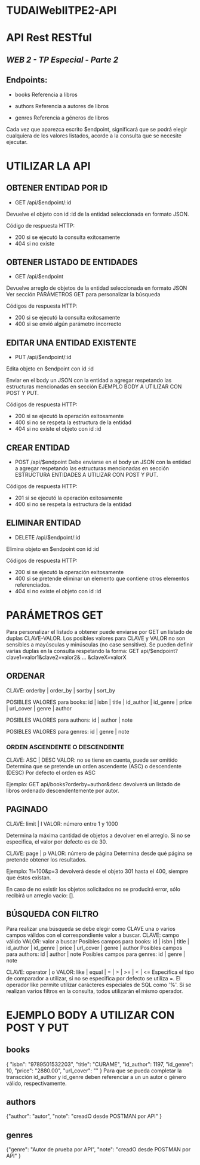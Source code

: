 # TUDAIWebIITPE2-API
# API Rest RESTful
## _WEB 2 - TP Especial - Parte 2_

## Endpoints:
- books
Referencia a libros

- authors
Referencia a autores de libros

- genres
Referencia a géneros de libros

Cada vez que aparezca escrito $endpoint, significará que se podrá elegir cualquiera de los valores listados, acorde a la consulta que se necesite ejecutar.

# UTILIZAR LA API
## OBTENER ENTIDAD POR ID
- GET /api/$endpoint/:id

Devuelve el objeto con id :id de la entidad seleccionada en formato JSON.

Código de respuesta HTTP:
- 200 si se ejecutó la consulta exitosamente
- 404 si no existe

## OBTENER LISTADO DE ENTIDADES
- GET /api/$endpoint

Devuelve arreglo de objetos de la entidad seleccionada en formato JSON
Ver sección PARÁMETROS GET para personalizar la búsqueda

Códigos de respuesta HTTP:
- 200 si se ejecutó la consulta exitosamente
- 400 si se envió algún parámetro incorrecto

## EDITAR UNA ENTIDAD EXISTENTE
- PUT /api/$endpoint/:id

Edita objeto en $endpoint con id :id

Enviar en el body un JSON con la entidad a agregar respetando las estructuras mencionadas en sección EJEMPLO BODY A UTILIZAR CON POST Y PUT.

Códigos de respuesta HTTP:
- 200 si se ejecutó la operación exitosamente
- 400 si no se respeta la estructura de la entidad
- 404 si no existe el objeto con id :id

## CREAR ENTIDAD
- POST /api/$endpoint
Debe enviarse en el body un JSON con la entidad a agregar respetando las estructuras mencionadas en sección ESTRUCTURA ENTIDADES A UTILIZAR CON POST Y PUT.

Códigos de respuesta HTTP:
- 201 si se ejecutó la operación exitosamente
- 400 si no se respeta la estructura de la entidad

## ELIMINAR ENTIDAD
- DELETE /api/$endpoint/:id

Elimina objeto en $endpoint con id :id

Códigos de respuesta HTTP:
- 200 si se ejecutó la operación exitosamente
- 400 si se pretende eliminar un elemento que contiene otros elementos referenciados.
- 404 si no existe el objeto con id :id

# PARÁMETROS GET
Para personalizar el listado a obtener puede enviarse por GET un listado de duplas CLAVE-VALOR.
Los posibles valores para CLAVE y VALOR no son sensibles a mayúsculas y minúsculas (no case sensitive).
Se pueden definir varias duplas en la consulta respetando la forma:
GET api/$endpoint?clave1=valor1&clave2=valor2& ... &claveX=valorX

## ORDENAR
CLAVE: orderby | order_by | sortby | sort_by

POSIBLES VALORES para books:
id | isbn | title | id_author | id_genre | price | url_cover | genre | author 

POSIBLES VALORES para authors:
id | author | note

POSIBLES VALORES para genres:
id | genre | note

### ORDEN ASCENDENTE O DESCENDENTE
CLAVE: ASC | DESC
VALOR: no se tiene en cuenta, puede ser omitido
Determina que se pretende un orden ascendente (ASC) o descendente (DESC)
Por defecto el orden es ASC

Ejemplo: 
GET api/books?orderby=author&desc
devolverá un listado de libros ordenado descendentemente por autor.

## PAGINADO
CLAVE: limit | l
VALOR: número entre 1 y 1000

Determina la máxima cantidad de objetos a devolver en el arreglo.
Si no se especifica, el valor por defecto es de 30.

CLAVE: page | p
VALOR: número de página
Determina desde qué página se pretende obtener los resultados.

Ejemplo: ?l=100&p=3 devolverá desde el objeto 301 hasta el 400, siempre que éstos existan.

En caso de no existir los objetos solicitados no se producirá error, sólo recibirá un arreglo vacío: [].

## BÚSQUEDA CON FILTRO
Para realizar una búsqueda se debe elegir como CLAVE una o varios campos válidos con el correspondiente valor a buscar.
CLAVE: campo válido
VALOR: valor a buscar
Posibles campos para books:
id | isbn | title | id_author | id_genre | price | url_cover | genre | author 
Posibles campos para authors:
id | author | note
Posibles campos para genres:
id | genre | note

CLAVE: operator | o
VALOR: like | equal | = | > | >= | < | <=
Especifica el tipo de comparador a utilizar, si no se especifica por defecto se utiliza =.
El operador like permite utilizar carácteres especiales de SQL como '%'.
Si se realizan varios filtros en la consulta, todos utilizarán el mismo operador.

# EJEMPLO BODY A UTILIZAR CON POST Y PUT
## books
{
    "isbn": "9789501532203",
    "title": "CURAME",
    "id_author": 1197,
    "id_genre": 10,
    "price": "2880.00",
    "url_cover": ""
}
Para que se pueda completar la transcción id_author y id_genre deben referenciar a un un autor o género válido, respectivamente.
## authors
{"author": "autor",
"note": "creadO desde POSTMAN por API"
 }
## genres
{"genre": "Autor de prueba por API",
"note": "creadO desde POSTMAN por API"
 }
